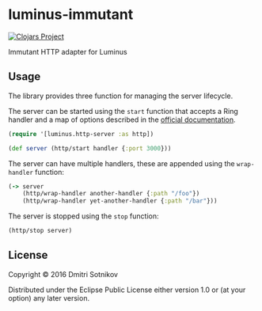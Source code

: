 # luminus-immutant

[![Clojars Project](https://img.shields.io/clojars/v/luminus-immutant.svg)](https://clojars.org/luminus-immutant)

Immutant HTTP adapter for Luminus

## Usage

The library provides three function for managing the server lifecycle.


The server can be started using the `start` function that accepts a Ring
handler and a map of options described in the [official documentation](http://immutant.org/documentation/current/apidoc/immutant.web.html).

```clojure
(require '[luminus.http-server :as http])

(def server (http/start handler {:port 3000}))
```

The server can have multiple handlers, these are appended using the `wrap-handler`
function:

```clojure
(-> server
    (http/wrap-handler another-handler {:path "/foo"})
    (http/wrap-handler yet-another-handler {:path "/bar"}))
```

The server is stopped using the `stop` function:

```clojure
(http/stop server)
```



## License

Copyright © 2016 Dmitri Sotnikov

Distributed under the Eclipse Public License either version 1.0 or (at
your option) any later version.
